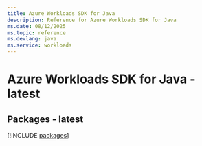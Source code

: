 ```yaml
---
title: Azure Workloads SDK for Java
description: Reference for Azure Workloads SDK for Java
ms.date: 08/12/2025
ms.topic: reference
ms.devlang: java
ms.service: workloads
---
```

# Azure Workloads SDK for Java - latest
## Packages - latest
[!INCLUDE [packages](workloads-index.md)]